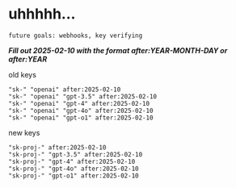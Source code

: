 # uhhhhh...

`future goals: webhooks, key verifying`



***Fill out 2025-02-10 with the format after:YEAR-MONTH-DAY or after:YEAR***

old keys
```
"sk-" "openai" after:2025-02-10
"sk-" "openai" "gpt-3.5" after:2025-02-10
"sk-" "openai" "gpt-4" after:2025-02-10
"sk-" "openai" "gpt-4o" after:2025-02-10
"sk-" "openai" "gpt-o1" after:2025-02-10
```

new keys
```
"sk-proj-" after:2025-02-10
"sk-proj-" "gpt-3.5" after:2025-02-10
"sk-proj-" "gpt-4" after:2025-02-10
"sk-proj-" "gpt-4o" after:2025-02-10
"sk-proj-" "gpt-o1" after:2025-02-10
```

